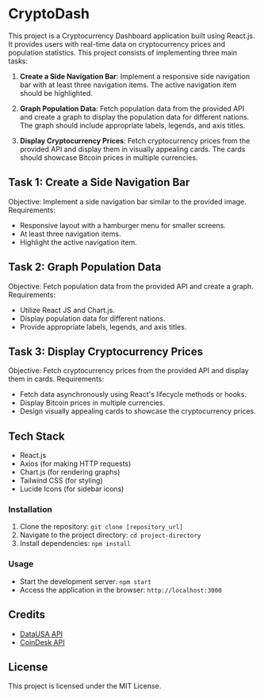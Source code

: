 # CryptoDash

This project is a Cryptocurrency Dashboard application built using React.js. It provides users with real-time data on cryptocurrency prices and population statistics.
This project consists of implementing three main tasks:

1. **Create a Side Navigation Bar**: Implement a responsive side navigation bar with at least three navigation items. The active navigation item should be highlighted.

2. **Graph Population Data**: Fetch population data from the provided API and create a graph to display the population data for different nations. The graph should include appropriate labels, legends, and axis titles.

3. **Display Cryptocurrency Prices**: Fetch cryptocurrency prices from the provided API and display them in visually appealing cards. The cards should showcase Bitcoin prices in multiple currencies.

## Task 1: Create a Side Navigation Bar

Objective: Implement a side navigation bar similar to the provided image.
Requirements:
- Responsive layout with a hamburger menu for smaller screens.
- At least three navigation items.
- Highlight the active navigation item.

## Task 2: Graph Population Data

Objective: Fetch population data from the provided API and create a graph.
Requirements:
- Utilize React JS and Chart.js.
- Display population data for different nations.
- Provide appropriate labels, legends, and axis titles.

## Task 3: Display Cryptocurrency Prices

Objective: Fetch cryptocurrency prices from the provided API and display them in cards.
Requirements:
- Fetch data asynchronously using React's lifecycle methods or hooks.
- Display Bitcoin prices in multiple currencies.
- Design visually appealing cards to showcase the cryptocurrency prices.

## Tech Stack

- React.js
- Axios (for making HTTP requests)
- Chart.js (for rendering graphs)
- Tailwind CSS (for styling)
- Lucide Icons (for sidebar icons)

### Installation
1. Clone the repository: `git clone [repository_url]`
2. Navigate to the project directory: `cd project-directory`
3. Install dependencies: `npm install`

### Usage
- Start the development server: `npm start`
- Access the application in the browser: `http://localhost:3000`

## Credits
- [DataUSA API](https://datausa.io/api/data?drilldowns=Nation&measures=Population)
- [CoinDesk API](https://api.coindesk.com/v1/bpi/currentprice.json)

## License

This project is licensed under the MIT License.
